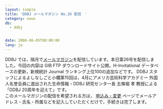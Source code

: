 ```yaml
---
layout: simple
title: 'DDBJ メールマガジン No.26 配信　'
category: news
db:
  - ddbj


date: 2006-06-05T00:00:00
lang: ja
---
```


DDBJ では，隔月で<a href="/subscribe-ddbj.html">メールマガジン</a>を配信しています。本日第26号を配信しました。今回の内容は GIB FTP ダウンロードサイト公開，H-Invitational データベースの更新，新規統計 Journal ランキング上位100の追加などです。 DDBJ スタッフによるよしなしごと小欄第15回は，4月にアメリカ芸術科学アカデミー 外国人名誉会員に選出された生命情報・DDBJ 研究センター長 五條堀 孝 教授による「DDBJ 20周年を迎えて」です。<br>このメールマガジンの配信を希望される方は， <a href="/subscribe-ddbj.html">申込み・変更</a> ページでメールアドレス・氏名・所属などを記入していただくだけで，手続きは完了します。
